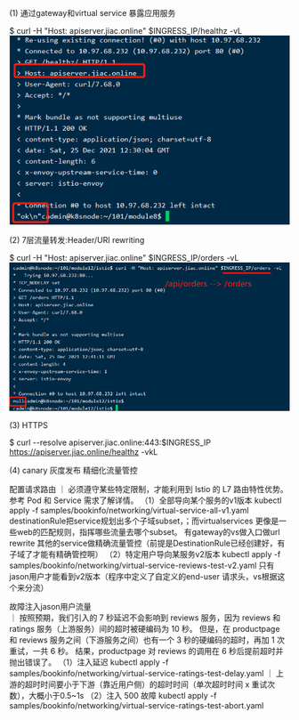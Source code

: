 (1) 通过gateway和virtual service  暴露应用服务

$ curl -H "Host: apiserver.jiac.online" $INGRESS_IP/healthz -vL
![img_4.png](img_4.png)

(2) 7层流量转发:Header/URI rewriting

$ curl -H "Host: apiserver.jiac.online" $INGRESS_IP/orders -vL
![img_5.png](img_5.png)

(3) HTTPS

$ curl --resolve apiserver.jiac.online:443:$INGRESS_IP https://apiserver.jiac.online/healthz -vkL

(4) canary 灰度发布 精细化流量管控

配置请求路由
｜ 必须遵守某些特定限制，才能利用到 Istio 的 L7 路由特性优势。参考 Pod 和 Service 需求了解详情。
    （1）全部导向某个服务的v1版本   kubectl apply -f samples/bookinfo/networking/virtual-service-all-v1.yaml
        destinationRule把service规划出多个子域subset，；而virtualservices 更像是一些web的匹配规则，指挥哪些流量去哪个subset。
        有gateway的vs做入口做url rewrite  其他的service做精确流量管控（前提是DestinationRule已经创建好，有子域了才能有精确管控啊）
    （2）特定用户导向某服务v2版本   kubectl apply -f samples/bookinfo/networking/virtual-service-reviews-test-v2.yaml
        只有jason用户才能看到v2版本（程序中定义了自定义的end-user 请求头，vs根据这个来分流）


故障注入jason用户流量   
｜ 按照预期，我们引入的 7 秒延迟不会影响到 reviews 服务，因为 reviews 和 ratings 服务（上游服务）间的超时被硬编码为 10 秒。 但是，在 productpage 和 reviews 服务之间（下游服务之间）也有一个 3 秒的硬编码的超时，再加 1 次重试，一共 6 秒。 结果，productpage 对 reviews 的调用在 6 秒后提前超时并抛出错误了。
    （1）注入延迟   kubectl apply -f samples/bookinfo/networking/virtual-service-ratings-test-delay.yaml
    ｜ 上游的超时时间要小于下游（靠近用户侧）的超时时间（单次超时时间 x 重试次数），大概小于0.5~1s
    （2）注入 500 故障  kubectl apply -f samples/bookinfo/networking/virtual-service-ratings-test-abort.yaml

